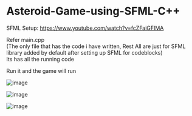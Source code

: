 # Asteroid-Game-using-SFML-C++

SFML Setup: https://www.youtube.com/watch?v=fcZFaiGFIMA

Refer main.cpp <br>
(The only file that has the code i have written, Rest All are just for SFML library added by default after setting up SFML for codeblocks)<br>
Its has all the running code

Run it and the game will run 

![image](https://user-images.githubusercontent.com/42890838/100061776-9234da80-2e54-11eb-9124-96ef4faa217b.png)

![image](https://user-images.githubusercontent.com/42890838/100061786-95c86180-2e54-11eb-965e-b87e2a553c74.png)

![image](https://user-images.githubusercontent.com/42890838/100061803-9bbe4280-2e54-11eb-8372-22586707462f.png)
